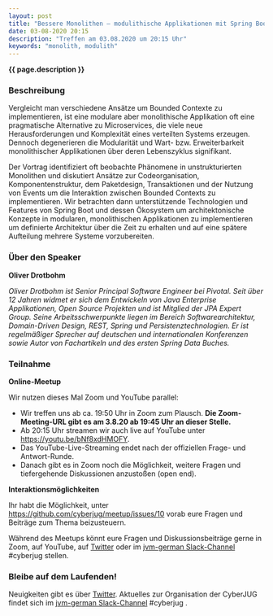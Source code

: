 ```yaml
---
layout: post
title: "Bessere Monolithen – modulithische Applikationen mit Spring Boot (Oliver Drotbohm)"
date: 03-08-2020 20:15
description: "Treffen am 03.08.2020 um 20:15 Uhr"
keywords: "monolith, modulith"
---
```


<b>{{ page.description }}</b>


### Beschreibung

Vergleicht man verschiedene Ansätze um Bounded Contexte zu implementieren, ist eine modulare aber monolithische Applikation oft eine pragmatische Alternative zu Microservices, die viele neue Herausforderungen und Komplexität eines verteilten Systems erzeugen. Dennoch degenerieren die Modularität und Wart- bzw. Erweiterbarkeit monolithischer Applikationen über deren Lebenszyklus signifikant.

Der Vortrag identifiziert oft beobachte Phänomene in unstrukturierten Monolithen und diskutiert Ansätze zur Codeorganisation, Komponentenstruktur, dem Paketdesign, Transaktionen und der Nutzung von Events um die Interaktion zwischen Bounded Contexts zu implementieren. Wir betrachten dann unterstützende Technologien und Features von Spring Boot und dessen Ökosystem um architektonische Konzepte in modularen, monolithischen Applikationen zu implementieren um definierte Architektur über die Zeit zu erhalten und auf eine spätere Aufteilung mehrere Systeme vorzubereiten.


### Über den Speaker

**Oliver Drotbohm**  <a href="https://twitter.com/odrotbohm"><i class="fa fa-twitter"></i></a>

*Oliver Drotbohm ist Senior Principal Software Engineer bei Pivotal. Seit über 12 Jahren widmet er sich dem Entwickeln von Java Enterprise Applikationen, Open Source Projekten und ist Mitglied der JPA Expert Group. Seine Arbeitsschwerpunkte liegen im Bereich Softwarearchitektur, Domain-Driven Design, REST, Spring und Persistenztechnologien. Er ist regelmäßiger Sprecher auf deutschen und internationalen Konferenzen sowie Autor von Fachartikeln und des ersten Spring Data Buches.*


### Teilnahme

**Online-Meetup**  

Wir nutzen dieses Mal Zoom und YouTube parallel:

- Wir treffen uns ab ca. 19:50 Uhr in Zoom zum Plausch. **Die Zoom-Meeting-URL gibt es am 3.8.20 ab 19:45 Uhr an dieser Stelle.**
- Ab 20:15 Uhr streamen wir auch live auf YouTube unter <https://youtu.be/bNf8xdHMOFY>.
- Das YouTube-Live-Streaming endet nach der offiziellen Frage- und Antwort-Runde.
- Danach gibt es in Zoom noch die Möglichkeit, weitere Fragen und tiefergehende Diskussionen anzustoßen (open end).

**Interaktionsmöglichkeiten**  

Ihr habt die Möglichkeit, unter <https://github.com/cyberjug/meetup/issues/10> vorab eure Fragen und Beiträge zum Thema beizusteuern.

Während des Meetups könnt eure Fragen und Diskussionsbeiträge gerne in Zoom, auf YouTube, auf [Twitter](https://twitter.com/cyberjug) oder im [jvm-german Slack-Channel](https://slackin-jvm-german.herokuapp.com/) #cyberjug stellen.

### Bleibe auf dem Laufenden!

Neuigkeiten gibt es über [Twitter](https://twitter.com/cyberjug). Aktuelles zur Organisation der CyberJUG findet sich im [jvm-german Slack-Channel](https://slackin-jvm-german.herokuapp.com/) #cyberjug .
